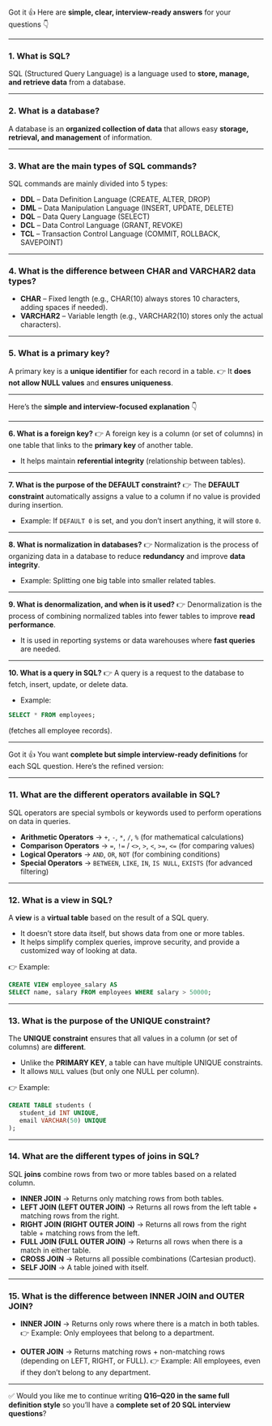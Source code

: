 Got it 👍
Here are **simple, clear, interview-ready answers** for your questions 👇

---

### **1. What is SQL?**

SQL (Structured Query Language) is a language used to **store, manage, and retrieve data** from a database.

---

### **2. What is a database?**

A database is an **organized collection of data** that allows easy **storage, retrieval, and management** of information.

---

### **3. What are the main types of SQL commands?**

SQL commands are mainly divided into 5 types:

* **DDL** – Data Definition Language (CREATE, ALTER, DROP)
* **DML** – Data Manipulation Language (INSERT, UPDATE, DELETE)
* **DQL** – Data Query Language (SELECT)
* **DCL** – Data Control Language (GRANT, REVOKE)
* **TCL** – Transaction Control Language (COMMIT, ROLLBACK, SAVEPOINT)

---

### **4. What is the difference between CHAR and VARCHAR2 data types?**

* **CHAR** – Fixed length (e.g., CHAR(10) always stores 10 characters, adding spaces if needed).
* **VARCHAR2** – Variable length (e.g., VARCHAR2(10) stores only the actual characters).

---

### **5. What is a primary key?**

A primary key is a **unique identifier** for each record in a table.
👉 It **does not allow NULL values** and **ensures uniqueness**.

---
Here’s the **simple and interview-focused explanation** 👇

---

**6. What is a foreign key?**
👉 A foreign key is a column (or set of columns) in one table that links to the **primary key** of another table.

* It helps maintain **referential integrity** (relationship between tables).

---

**7. What is the purpose of the DEFAULT constraint?**
👉 The **DEFAULT constraint** automatically assigns a value to a column if no value is provided during insertion.

* Example: If `DEFAULT 0` is set, and you don’t insert anything, it will store `0`.

---

**8. What is normalization in databases?**
👉 Normalization is the process of organizing data in a database to reduce **redundancy** and improve **data integrity**.

* Example: Splitting one big table into smaller related tables.

---

**9. What is denormalization, and when is it used?**
👉 Denormalization is the process of combining normalized tables into fewer tables to improve **read performance**.

* It is used in reporting systems or data warehouses where **fast queries** are needed.

---

**10. What is a query in SQL?**
👉 A query is a request to the database to fetch, insert, update, or delete data.

* Example:

```sql
SELECT * FROM employees;
```

(fetches all employee records).

---
Got it 👍 You want **complete but simple interview-ready definitions** for each SQL question. Here’s the refined version:

---

### **11. What are the different operators available in SQL?**

SQL operators are special symbols or keywords used to perform operations on data in queries.

* **Arithmetic Operators** → `+`, `-`, `*`, `/`, `%` (for mathematical calculations)
* **Comparison Operators** → `=`, `!=` / `<>`, `>`, `<`, `>=`, `<=` (for comparing values)
* **Logical Operators** → `AND`, `OR`, `NOT` (for combining conditions)
* **Special Operators** → `BETWEEN`, `LIKE`, `IN`, `IS NULL`, `EXISTS` (for advanced filtering)

---

### **12. What is a view in SQL?**

A **view** is a **virtual table** based on the result of a SQL query.

* It doesn’t store data itself, but shows data from one or more tables.
* It helps simplify complex queries, improve security, and provide a customized way of looking at data.

👉 Example:

```sql
CREATE VIEW employee_salary AS
SELECT name, salary FROM employees WHERE salary > 50000;
```

---

### **13. What is the purpose of the UNIQUE constraint?**

The **UNIQUE constraint** ensures that all values in a column (or set of columns) are **different**.

* Unlike the **PRIMARY KEY**, a table can have multiple UNIQUE constraints.
* It allows `NULL` values (but only one NULL per column).

👉 Example:

```sql
CREATE TABLE students (
   student_id INT UNIQUE,
   email VARCHAR(50) UNIQUE
);
```

---

### **14. What are the different types of joins in SQL?**

SQL **joins** combine rows from two or more tables based on a related column.

* **INNER JOIN** → Returns only matching rows from both tables.
* **LEFT JOIN (LEFT OUTER JOIN)** → Returns all rows from the left table + matching rows from the right.
* **RIGHT JOIN (RIGHT OUTER JOIN)** → Returns all rows from the right table + matching rows from the left.
* **FULL JOIN (FULL OUTER JOIN)** → Returns all rows when there is a match in either table.
* **CROSS JOIN** → Returns all possible combinations (Cartesian product).
* **SELF JOIN** → A table joined with itself.

---

### **15. What is the difference between INNER JOIN and OUTER JOIN?**

* **INNER JOIN** → Returns only rows where there is a match in both tables.
  👉 Example: Only employees that belong to a department.

* **OUTER JOIN** → Returns matching rows + non-matching rows (depending on LEFT, RIGHT, or FULL).
  👉 Example: All employees, even if they don’t belong to any department.

---

✅ Would you like me to continue writing **Q16–Q20 in the same full definition style** so you’ll have a **complete set of 20 SQL interview questions**?
